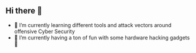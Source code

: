 ## Hi there 👋

- 🌱 I’m currently learning different tools and attack vectors around offensive Cyber Security
- 🔭 I’m currently having a ton of fun with some hardware hacking gadgets 🤔
    
<!--
**thegeekgirl/thegeekgirl** is a ✨ _special_ ✨ repository because its `README.md` (this file) appears on your GitHub profile.

Here are some ideas to get you started:

- 🔭 I’m currently working on ...
- 🌱 I’m currently learning ...
- 👯 I’m looking to collaborate on ...
- 🤔 I’m looking for help with ...
- 💬 Ask me about ...
- 📫 How to reach me: ...
- 😄 Pronouns: ...
- ⚡ Fun fact: ...
-->
